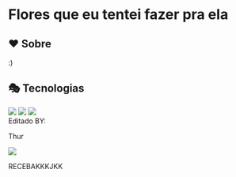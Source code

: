 <h1>Flores que eu tentei fazer pra ela</h1>

<h2>❤️ Sobre</h2>
<p>:)</p>

## 🎭 Tecnologias
<div>
  <img src="https://img.shields.io/badge/HTML-239120?style=for-the-badge&logo=html5&logoColor=orange">
  <img src="https://img.shields.io/badge/CSS-239120?&style=for-the-badge&logo=css3&logoColor=blue">
  <img src="https://img.shields.io/badge/JavaScript-F7DF1E?style=for-the-badge&logo=javascript&logoColor=black">
</div>
Editado BY:

Thur
<div>
 <img src="https://media.tenor.com/nisaHYy8yAYAAAAM/besito-catlove.gif"
   </div>

RECEBAKKKJKK
